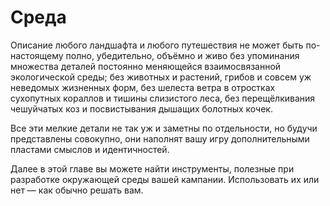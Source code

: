 # Среда

Описание любого ландшафта и любого путешествия не может быть по-настоящему полно, убедительно, объёмно и живо без упоминания множества деталей постоянно меняющейся взаимосвязанной экологической среды; без животных и растений, грибов и совсем уж неведомых жизненных форм, без шелеста ветра в отростках сухопутных кораллов и тишины слизистого леса, без перещёлкивания чешуйчатых коз и посвистывания дышащих болотных кочек.

Все эти мелкие детали не так уж и заметны по отдельности, но будучи представлены совокупно, они наполнят вашу игру дополнительными пластами смыслов и идентичностей.

Далее в этой главе вы можете найти инструменты, полезные при разработке окружающей среды вашей кампании. Использовать их или нет — как обычно решать вам.